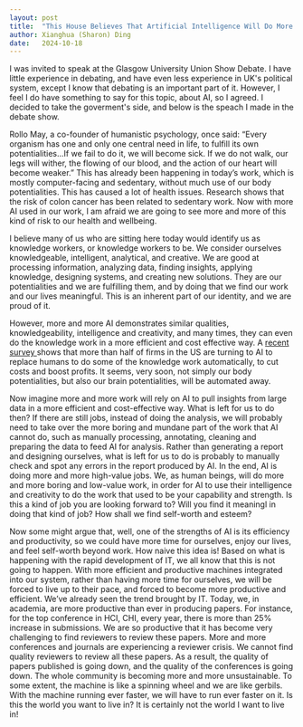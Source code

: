 ```yaml
---
layout: post
title:  "This House Believes That Artificial Intelligence Will Do More Harm Than Good"
author: Xianghua (Sharon) Ding
date:   2024-10-18
---
```


<p class="intro"><span class="dropcap">I</span> was invited to speak at the Glasgow University Union Show Debate. I have little experience in debating, and have even less experience in UK's political system, except I know that debating is an important part of it. However, I feel I do have something to say for this topic, about AI, so I agreed. I decided to take the goverment's side, and below is the speach I made in the debate show.</p>

Rollo May, a co-founder of humanistic psychology, once said: “Every organism has one and only one central need in life, to fulfill its own potentialities...If we fail to do it, we will become sick. If we do not walk, our legs will wither, the  flowing of our blood, and the action of our heart will become weaker.”  This has already been happening in today’s work, which is mostly computer-facing and sedentary, without much use of our body potentialities. This has caused a lot of health issues. Research shows that the risk of colon cancer has been related to sedentary work.  Now with more AI used in our work, I am afraid we are going to see more and more of this kind of risk to our health and wellbeing.

I believe many of us who are sitting here today would identify us as knowledge workers, or knowledge workers to be. We consider ourselves knowledgeable, intelligent, analytical, and creative. We are good at processing information, analyzing data, finding insights, applying knowledge, designing systems, and creating new solutions. They are our potentialities and we are fulfilling them, and by doing that we find our work and our lives meaningful. This is an inherent part of our identity, and we are proud of it.  

However, more and more AI demonstrates similar qualities, knowledgeability, intelligence and creativity, and many times, they can even do the knowledge work in a more efficient and cost effective way.  A <a href="https://edition.cnn.com/2024/06/20/business/ai-jobs-workers-replacing/index.html"> recent survey </a> shows that more than half of firms in the US are turning to AI to replace humans to do some of the knowledge work automatically, to cut costs and boost profits. It seems, very soon, not simply our body potentialities, but also our brain potentialities, will be automated away. 

Now imagine more and more work will rely on AI to pull insights from large data in a more efficient and cost-effective way. What is left for us to do then? If there are still jobs, instead of doing the analysis,  we will probably need to take over the more boring and mundane part of the work that AI cannot do, such as manually processing, annotating, cleaning and preparing the data to feed AI for analysis.  Rather than generating a report and designing ourselves, what is left for us to do is probably to manually check and spot any errors in the report produced by AI. In the end, AI is doing more and more high-value jobs. We, as human beings, will do more and more boring and low-value work, in order for AI to use their intelligence and creativity to do the work that used to be your capability and strength. Is this a kind of job you are looking forward to? Will you find it meaningl in doing that kind of job? How shall we find self-worth and esteem?  

Now some might argue that, well, one of the strengths of AI is its efficiency and productivity,  so we could have more time for ourselves, enjoy our lives, and feel self-worth beyond work. How naive this idea is! Based on what is happening with the rapid development of IT,  we all know that this is not going to happen. With more efficient and productive machines integrated into our system, rather than having more time for ourselves, we will be forced to live up to their pace, and forced to become more productive and efficient.  We’ve already seen the trend brought by IT.  Today, we, in academia, are more productive than ever in producing papers. For instance, for the top conference in HCI, CHI, every year, there is more than 25% increase in submissions.  We are so productive that it has become very challenging to find reviewers to review these papers. More and more conferences and journals are experiencing a reviewer crisis. We cannot find quality reviewers to review all these papers. As a result, the quality of papers published is going down, and  the quality of the conferences is going down. The whole community is becoming more and more unsustainable. To some extent, the machine is like a spinning wheel and we are like gerbils. With the machine running ever faster, we will have to run ever faster on it. Is this the world you want to live in? It is certainly not the world I want to live in!

